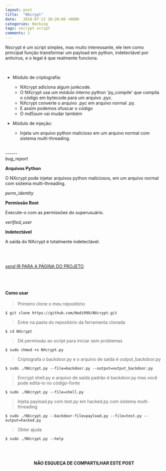 ```yaml
---
layout: post
title:  "NXcrypt"
date:   2018-07-13 20:20:00 +0000
categories: Hacking
tags: nxcrypt script
comments: 1
---
```


Nxcrypt é um script simples, mas muito interessante, ele tem como principal função transformar um payload em python, indetectável por antivirus, e o legal é que realmente funciona.

<br/>

-   Módulo de criptografia:
	-   NXcrypt adiciona algum junkcode.
	-   O NXcrypt usa um módulo interno python 'py_compile' que compila o código em bytecode para um arquivo .pyc.
	-   NXcrypt converte o arquivo .pyc em arquivo normal .py.
	-   E assim podemos ofuscar o código
	-   O md5sum vai mudar também


-   Módulo de injeção:
	-   Injeta um arquivo python malicioso em um arquivo normal com sistema multi-threading.

<br/>
------
<br/>

<div class="row">
  <div class="col s4">
    <div class="center promo promo-example">
      <i class="material-icons">bug_report</i>
      <p class="promo-caption"><b>Arquivos Python</b></p>
      <p class="light center">O NXcrypt pode injetar arquivos python maliciosos, em um arquivo normal com sistema multi-threading.</p>
    </div>
  </div>
  <div class="col s4">
    <div class="center promo promo-example">
      <i class="material-icons">perm_identity</i>
      <p class="promo-caption"><b>Permissão Root</b></p>
      <p class="light center">Execute-o com as permissões do superusuário.</p>
    </div>
  </div>
  <div class="col s4">
    <div class="center promo promo-example">
      <i class="material-icons">verified_user</i>
      <p class="promo-caption"><b>Indetectável</b></p>
      <p class="light center">A saída do NXcrypt é totalmente indetectável.</p>
    </div>
  </div>
</div>

<br/><br/>

<div class="row">
  <div class="col s12 center">
    <a href="https://github.com/Hadi999/NXcrypt" target="_blank" class="btn btn-large grey darken-3">
      <i class="material-icons left">send</i> IR PARA A PÁGINA DO PROJETO
    </a>
  </div>
</div>

<br/><br/>

#### Como usar

> Primeiro clone o meu repositório
```
$ git clone https://github.com/Hadi999/NXcrypt.git
```
> Entre na pasta do repositório da ferramenta clonada
```
$ cd NXcrypt
```
> Dê permissão ao script para iniciar sem problemas
```
$ sudo chmod +x NXcrypt.py
```
> Criptografa o backdoor.py e o arquivo de saída é output_backdoor.py
```
$ sudo ./NXcrypt.py --file=backdoor.py --output=output_backdoor.py
```
> Encrypt shell.py e arquivo de saída padrão é backdoor.py mas você pode editá-lo no código-fonte
```
$ sudo ./NXcrypt.py --file=shell.py
```
> Injeta payload.py com test.py em hacked.py com sistema multi-threading
```
$ sudo ./NXcrypt.py --backdoor-file=payload.py --file=test.py --output=hacked.py
```
> Obter ajuda
```
$ sudo ./NXcrypt.py --help
```

<br/><br/>

<p align="center">  
<b>NÃO ESQUEÇA DE COMPARTILHAR ESTE POST</b>
<br>
<div class="sharethis-inline-share-buttons"></div>
</p>

<br/><br/>
